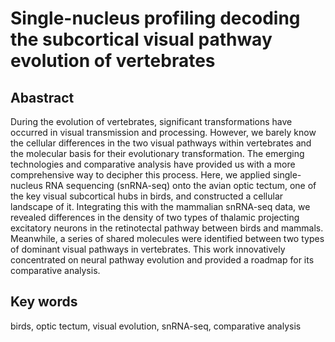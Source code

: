 # Single-nucleus profiling decoding the subcortical visual pathway evolution of vertebrates

## Abastract
During the evolution of vertebrates, significant transformations have occurred in visual transmission and processing. However, we barely know the cellular differences in the two visual pathways within vertebrates and the molecular basis for their evolutionary transformation. The emerging technologies and comparative analysis have provided us with a more comprehensive way to decipher this process. Here, we applied single-nucleus RNA sequencing (snRNA-seq) onto the avian optic tectum, one of the key visual subcortical hubs in birds, and constructed a cellular landscape of it. Integrating this with the mammalian snRNA-seq data, we revealed differences in the density of two types of thalamic projecting excitatory neurons in the retinotectal pathway between birds and mammals. Meanwhile, a series of shared molecules were identified between two types of dominant visual pathways in vertebrates. This work innovatively concentrated on neural pathway evolution and provided a roadmap for its comparative analysis.

## Key words
birds, optic tectum, visual evolution, snRNA-seq, comparative analysis


